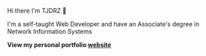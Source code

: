 Hi there I'm TJDRZ 👋

I'm a self-taught Web Developer and have an Associate's degree in Network Information Systems

**View my personal portfolio [website](https://tjdrz.com)**
